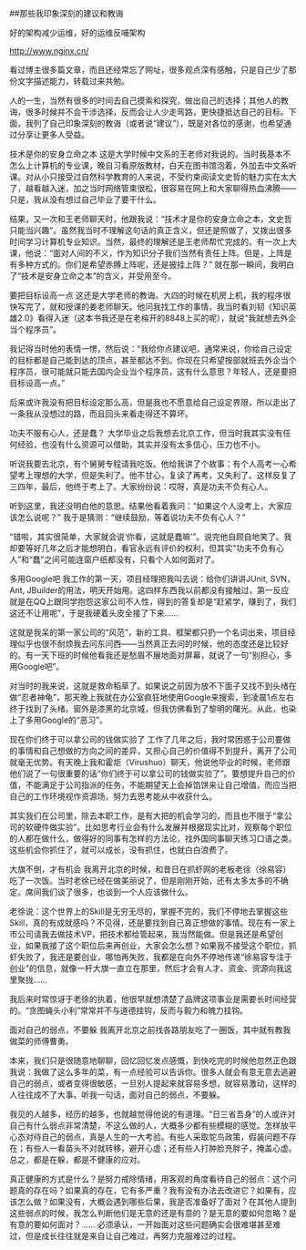 ##那些我印象深刻的建议和教诲

好的架构减少运维，好的运维反哺架构

http://www.nginx.cn/


看过博主很多篇文章，而且还经常忘了网址，很多观点深有感触，只是自己少了那份文字描述能力，转载过来共勉。

人的一生，当然有很多的时间去自己摸索和探究，做出自己的选择；其他人的教诲，很多时候并不会干涉选择，反而会让人少走弯路，更快捷抵达自己的目标。下面，我列了自己印象深刻的教诲（或者说“建议”），既是对各位的感谢，也希望通过分享让更多人受益。

技术是你的安身立命之本
这是大学时候中文系的王老师对我说的。当时我基本不怎么上计算机的专业课，晚自习看原版教材，白天在图书馆泡着，外加去中文系听课。对从小只接受过自然科学教育的人来说，不受约束阅读文史哲的魅力实在太大了，越看越入迷，加之当时网络管束很松，很容易在网上和大家聊得热血沸腾——只是，我从没有想过自己毕业了要干什么。

结果，又一次和王老师聊天时，他跟我说：“技术才是你的安身立命之本，文史哲只能当兴趣”。虽然我当时不理解这句话的真正含义，但还是照做了，又拨出很多时间学习计算机专业知识。当然，最终的理解还是王老师帮忙完成的。有一次上大课，他说：“面对人间的不义，作为知识分子我们当然有责任上阵。但是，上阵是有多种方式的。你们是希望赤膊上阵呢，还是披挂上阵？” 就在那一瞬间，我明白了“技术是安身立命之本”的含义，并受用至今。

要把目标设高一点
这还是大学老师的教诲。大四的时候在机房上机，我的程序很快写完了，就和授课的姜老师聊天。他问我找工作的事情，我当时看刘韧《知识英雄2.0》看得入迷（这本书我还是在老榕开的8848上买的呢），就说“我就想去外企当个程序员”。

我记得当时他的表情一愣，然后说：“我给你点建议吧，通常来说，你给自己设定的目标都是自己能到达的顶点，甚至都达不到。你现在只希望按部就班去外企当个程序员，很可能就只能去国内企业当个程序员，这有什么意思？年轻人，还是要把目标设高一点。”

后来或许我没有把目标设定那么高，但是我也不愿意给自己设定界限，所以走出了一条我从没想过的路，而且回头来看走得还不算坏。

功夫不服有心人，还是蠢？
大学毕业之后我想去北京工作，但当时我其实没有任何经验，也没有什么资源可以借助，其实并没有太多信心，压力也不小。

听说我要去北京，有个舅舅专程请我吃饭。他给我讲了个故事：有个人高考一心希望考上理想的大学，但是失利了。他不甘心，复读了再考，又失利了。这样反复了三四年，最后，他终于考上了。大家纷纷说：哎呀，真是功夫不负有心人。

听到这里，我还没明白他的意思。结果他看着我问：“如果这个人没考上，大家应该怎么说呢？” 我于是猜测：“继续鼓励，等着说功夫不负有心人？”

“错啦，其实很简单，大家就会说‘你看，这就是蠢嘛’”。说完他自顾自地笑了。我却要等好几年之后才能想明白，看官永远有评价的权利，但其实“功夫不负有心人”和“蠢”之间可能连窗户纸都没有，只看个人如何面对了。

多用Google吧
我工作的第一天，项目经理把我叫去说：给你们讲讲JUnit, SVN，Ant, JBuilder的用法，明天开始用。这四样东西我以前都没有接触过，第一反应就是在QQ上跟同学抱怨这家公司不人性，得到的答复却是“赶紧学，赚到了，我们这还不让用呢”，于是我硬着头皮全接了下来……

这就是我呆的第一家公司的“风范”，新的工具、框架都只扔一个名词出来，项目经理似乎也很不耐烦我去问东问西——当然真正去问的时候，他的态度还是比较好的。有一天下班的时候他看我还是愁眉不展地面对屏幕，就说了一句“别担心，多用Google吧”。

对当时的我来说，这就是救命稻草了。如果说之前因为放不下面子又找不到头绪在做“忍者神龟”，那天晚上我就在办公室疯狂地使用Google来搜索，到凌晨1点左右终于找到了头绪。窗外是漆黑的北京城，但我仿佛看到了黎明的曙光。从此，也染上了多用Google的“恶习”。

现在你们终于可以拿公司的钱做实验了
工作了几年之后，我时常困惑于公司要做的事情和自己想做的方向之间的差异，又担心自己的价值得不到提升，离开了公司就毫无优势。有天晚上我和霍炬（Virushuo）聊天，他说他毕业的时候，老师跟他们说了一句很重要的话“你们终于可以拿公司的钱做实验了”。要想提升自己的价值，不能满足于公司指派的任务，不能期望天上会掉馅饼来让自己增值，而应当把自己的工作环境视作资源场，努力去思考能从中收获什么。

其实我们在公司里，除去本职工作，是有大把的机会学习的，而且也不限于“拿公司的软硬件做实验”。比如思考行业会有什么发展并根据现实比对，观察每个职位的人都在做什么，做得好的同事有怎样的方法论，找外国同事聊天练习口语之类。这些机会你抓住了，就可以成长，没有抓住，也就白白浪费了。

大旗不倒，才有机会
我离开北京的时候，和昔日在抓虾网的老板老徐（徐易容）吃了一次饭。当时老徐已经在做美丽说了，但是刚刚开始，还有太多太多的不确定。席间我们谈了很多，也谈到一个人应该做什么。

老徐说：这个世界上的Skill是无穷无尽的，掌握不完的，我们不停地去掌握这些Skill，真的有成就感吗？不见得，还是要找到自己真正想做的事情。现在有一家上市公司请我去做技术VP，把技术都给管起来，我当然能做。但是我还是希望创业，如果我接了这个职位后来再创业，大家会怎么想？如果我不接受这个职位，抓虾失败了，我还是要创业，哪怕再失败，我都是在向外不停地传递“徐易容专注于创业”的信息，就像一杆大旗一直立在那里，然后才会有人才、资金、资源向我这里聚拢……

我后来时常惊讶于老徐的执着，他很早就想清楚了品牌这项事业是需要长时间经营的。“贪图蝇头小利”常常并不与道德挂钩，反而与毅力和魄力挂钩。

面对自己的弱点，不要躲
我离开北京之前找各路朋友吃了一圈饭，其中就有教我做菜的师傅曹勇。

本来，我们只是很随意地聊聊，回忆回忆发点感慨，到快吃完的时候他忽然正色跟我说：我做了这么多年的菜，有一点经验可以告诉你。很多人就会有意无意去逃避自己的弱点，或者变得很敏感，一旦别人提起来就容易多想，就容易激动，这样的人往往成不了大事。听我一句话，面对自己的弱点，不要躲。

我见的人越多，经历的越多，也就越觉得他说的有道理。“日三省吾身”的人或许对自己有什么弱点非常清楚，不这么做的人，大概多少都有些模糊的感觉。怎样放平心态对待自己的弱点，真是人生的一大考验。有些人采取鸵鸟政策，假装问题不存在；有些人一看苗头不对就转移，避开心虚；还有些人打肿脸充胖子，掩盖心虚。总之，都是在躲，都是不健康的应对。

真正健康的方式是什么？是努力戒除情绪，用客观的角度看待自己的弱点：这个问题真的存在吗？如果真的存在，它有多严重？我有没有办法去改进它？如果有，应该怎么做？如果没有，大概会遇到哪些后果，我是否准备好了面对？在其他人提到这些弱点的时候，我怎么判断他们是无意的还是有意的？是无意的要如何忽略？是有意的要如何面对？…… 必须承认，一开始面对这些问题确实会很难堪甚至难过，但是成长往往就是来自让自己难过，再努力克服难过的过程。